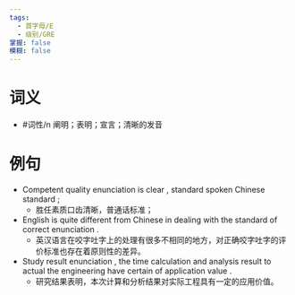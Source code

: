 ```yaml
---
tags:
  - 首字母/E
  - 级别/GRE
掌握: false
模糊: false
---
```

# 词义
- #词性/n  阐明；表明；宣言；清晰的发音
# 例句
- Competent quality enunciation is clear , standard spoken Chinese standard ;
	- 胜任素质口齿清晰，普通话标准；
- English is quite different from Chinese in dealing with the standard of correct enunciation .
	- 英汉语言在咬字吐字上的处理有很多不相同的地方，对正确咬字吐字的评价标准也存在着原则性的差异。
- Study result enunciation , the time calculation and analysis result to actual the engineering have certain of application value .
	- 研究结果表明，本次计算和分析结果对实际工程具有一定的应用价值。
